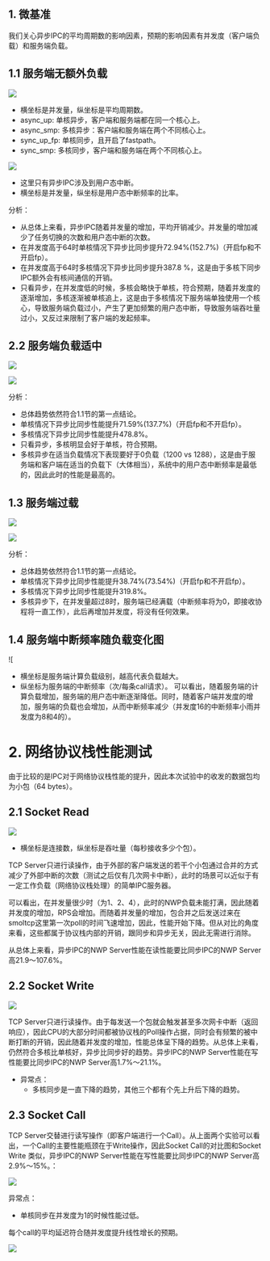 ## 1. 微基准

我们关心异步IPC的平均周期数的影响因素，预期的影响因素有并发度（客户端负载）和服务端负载。

## 1.1 服务端无额外负载

![](../images/async_ipc_fpga_0.png)
- 横坐标是并发量，纵坐标是平均周期数。
- async_up: 单核异步，客户端和服务端都在同一个核心上。
- async_smp: 多核异步：客户端和服务端在两个不同核心上。
- sync_up_fp: 单核同步，且开启了fastpath。
- sync_smp: 多核同步，客户端和服务端在两个不同核心上。

![](../images/uintr_fpga0.png)
- 这里只有异步IPC涉及到用户态中断。
- 横坐标是并发量，纵坐标是用户态中断频率的比率。

分析：
- 从总体上来看，异步IPC随着并发量的增加，平均开销减少。并发量的增加减少了任务切换的次数和用户态中断的次数。
- 在并发度高于64时单核情况下异步比同步提升72.94%(152.7%)（开启fp和不开启fp）。
- 在并发度高于64时多核情况下异步比同步提升387.8 %，这是由于多核下同步IPC额外会有核间通信的开销。
- 只看异步，在并发度低的时候，多核会略快于单核，符合预期，随着并发度的逐渐增加，多核逐渐被单核追上，这是由于多核情况下服务端单独使用一个核心，导致服务端负载过小，产生了更加频繁的用户态中断，导致服务端吞吐量过小，又反过来限制了客户端的发起频率。

## 2.2 服务端负载适中

![](../images/async_ipc_fpga1.png)

![](../images/uintr_fpga1.png)

分析：
- 总体趋势依然符合1.1节的第一点结论。
- 单核情况下异步比同步性能提升71.59%(137.7%)（开启fp和不开启fp）。
- 多核情况下异步比同步性能提升478.8%。
- 只看异步，多核明显会好于单核，符合预期。
- 多核异步在适当负载情况下表现要好于0负载（1200 vs 1288），这是由于服务端和客户端在适当的负载下（大体相当），系统中的用户态中断频率是最低的，因此此时的性能是最高的。

## 1.3 服务端过载

![](../images/async_ipc_fpga2.png)

![](../images/uintr_fpga2.png)

分析：
- 总体趋势依然符合1.1节的第一点结论。
- 单核情况下异步比同步性能提升38.74%(73.54%)（开启fp和不开启fp）。
- 多核情况下异步比同步性能提升319.8%。
- 多核异步下，在并发量超过8时，服务端已经满载（中断频率将为0，即接收协程将一直工作），此后再增加并发度，将没有任何效果。

## 1.4 服务端中断频率随负载变化图

![[](../images/workload_uintr_freq.png)
- 横坐标是服务端计算负载级别，越高代表负载越大。
- 纵坐标为服务端的中断频率（次/每条call请求）。
可以看出，随着服务端的计算负载增加，服务端的用户态中断逐渐降低。同时，随着客户端并发度的增加，服务端的负载也会增加，从而中断频率减少（并发度16的中断频率小雨并发度为8和4的）。

# 2. 网络协议栈性能测试

由于比较的是IPC对于网络协议栈性能的提升，因此本次试验中的收发的数据包均为小包（64 bytes）。
## 2.1 Socket Read

![](../images/fpga_socket_read.png)

- 横坐标是连接数，纵坐标是吞吐量（每秒接收多少个包）。

TCP Server只进行读操作，由于外部的客户端发送的若干个小包通过合并的方式减少了外部中断的次数（测试之后仅有几次网卡中断），此时的场景可以近似于有一定工作负载（网络协议栈处理）的简单IPC服务器。

可以看出，在并发量很少时（为1、2、4），此时的NWP负载未能打满，因此随着并发度的增加，RPS会增加。而随着并发量的增加，包合并之后发送过来在smoltcp这里第一次poll的时间飞速增加，因此，性能开始下降。但从对比的角度来看，这些都属于协议栈内部的开销，跟同步和异步无关，因此无需进行消除。

从总体上来看，异步IPC的NWP Server性能在读性能要比同步IPC的NWP Server高21.9～107.6%。

## 2.2 Socket Write

![](../images/fpga_socket_write.png)


TCP Server只进行读操作。由于每发送一个包就会触发甚至多次网卡中断（返回响应），因此CPU的大部分时间都被协议栈的Poll操作占据，同时会有频繁的被中断打断的开销，因此随着并发度的增加，性能总体呈下降的趋势。从总体上来看，仍然符合多核比单核好，异步比同步好的趋势。异步IPC的NWP Server性能在写性能要比同步IPC的NWP Server高1.7%～21.1%。
- 异常点：
	- 多核同步是一直下降的趋势，其他三个都有个先上升后下降的趋势。

## 2.3 Socket Call


TCP Server交替进行读写操作（即客户端进行一个Call）。从上面两个实验可以看出，一个Call的主要性能瓶颈在于Write操作，因此Socket Call的对比图和Socket Write 类似，异步IPC的NWP Server性能在写性能要比同步IPC的NWP Server高2.9%～15%。：

![](../images/fpga_socket_call_rps.png)

异常点：
- 单核同步在并发度为1的时候性能过低。

每个call的平均延迟符合随并发度提升线性增长的预期。

![](../images/fpga_socket_call_delay.png)
